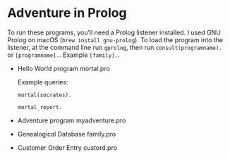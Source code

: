 # Adventure in Prolog

To run these programs, you'll need a Prolog listener installed. I used GNU Prolog on macOS (`brew install gnu-prolog`). To load the program into the listener, at the command line run `gprolog`, then run `consult(programname).` or `[programname].`. Example `[family].`.

- Hello World program
  mortal.pro

  Example queries:

  ```
  mortal(socrates).

  mortal_report.
  ```

- Adventure program
  myadventure.pro

- Genealogical Database
  family.pro

- Customer Order Entry
  custord.pro
